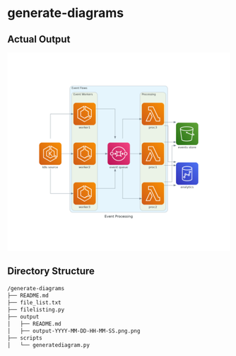 # generate-diagrams


## Actual Output

![](output/output-2024-10-03-16-30-19.png.png)


## Directory Structure
```
/generate-diagrams
├── README.md
├── file_list.txt
├── filelisting.py
├── output
│   ├── README.md
│   ├── output-YYYY-MM-DD-HH-MM-SS.png.png
├── scripts
│   └── generatediagram.py
```





